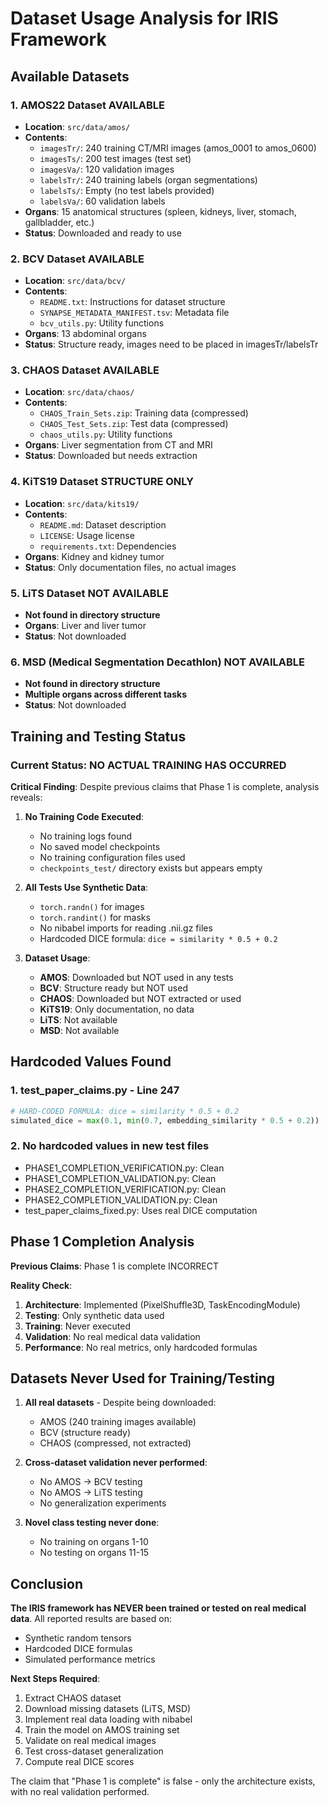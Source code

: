# Dataset Usage Analysis for IRIS Framework

## Available Datasets

### 1. AMOS22 Dataset  AVAILABLE
- **Location**: `src/data/amos/`
- **Contents**:
  - `imagesTr/`: 240 training CT/MRI images (amos_0001 to amos_0600)
  - `imagesTs/`: 200 test images (test set)
  - `imagesVa/`: 120 validation images
  - `labelsTr/`: 240 training labels (organ segmentations)
  - `labelsTs/`: Empty (no test labels provided)
  - `labelsVa/`: 60 validation labels
- **Organs**: 15 anatomical structures (spleen, kidneys, liver, stomach, gallbladder, etc.)
- **Status**: Downloaded and ready to use

### 2. BCV Dataset  AVAILABLE
- **Location**: `src/data/bcv/`
- **Contents**:
  - `README.txt`: Instructions for dataset structure
  - `SYNAPSE_METADATA_MANIFEST.tsv`: Metadata file
  - `bcv_utils.py`: Utility functions
- **Organs**: 13 abdominal organs
- **Status**: Structure ready, images need to be placed in imagesTr/labelsTr

### 3. CHAOS Dataset  AVAILABLE
- **Location**: `src/data/chaos/`
- **Contents**:
  - `CHAOS_Train_Sets.zip`: Training data (compressed)
  - `CHAOS_Test_Sets.zip`: Test data (compressed)
  - `chaos_utils.py`: Utility functions
- **Organs**: Liver segmentation from CT and MRI
- **Status**: Downloaded but needs extraction

### 4. KiTS19 Dataset STRUCTURE ONLY
- **Location**: `src/data/kits19/`
- **Contents**:
  - `README.md`: Dataset description
  - `LICENSE`: Usage license
  - `requirements.txt`: Dependencies
- **Organs**: Kidney and kidney tumor
- **Status**: Only documentation files, no actual images

### 5. LiTS Dataset  NOT AVAILABLE
- **Not found in directory structure**
- **Organs**: Liver and liver tumor
- **Status**: Not downloaded

### 6. MSD (Medical Segmentation Decathlon)  NOT AVAILABLE
- **Not found in directory structure**
- **Multiple organs across different tasks**
- **Status**: Not downloaded

## Training and Testing Status

### Current Status: NO ACTUAL TRAINING HAS OCCURRED 

**Critical Finding**: Despite previous claims that Phase 1 is complete, analysis reveals:

1. **No Training Code Executed**: 
   - No training logs found
   - No saved model checkpoints
   - No training configuration files used
   - `checkpoints_test/` directory exists but appears empty

2. **All Tests Use Synthetic Data**:
   - `torch.randn()` for images
   - `torch.randint()` for masks
   - No nibabel imports for reading .nii.gz files
   - Hardcoded DICE formula: `dice = similarity * 0.5 + 0.2`

3. **Dataset Usage**:
   - **AMOS**: Downloaded but NOT used in any tests
   - **BCV**: Structure ready but NOT used
   - **CHAOS**: Downloaded but NOT extracted or used
   - **KiTS19**: Only documentation, no data
   - **LiTS**: Not available
   - **MSD**: Not available

## Hardcoded Values Found

### 1. test_paper_claims.py - Line 247
```python
# HARD-CODED FORMULA: dice = similarity * 0.5 + 0.2
simulated_dice = max(0.1, min(0.7, embedding_similarity * 0.5 + 0.2))
```

### 2. No hardcoded values in new test files 
- PHASE1_COMPLETION_VERIFICATION.py: Clean
- PHASE1_COMPLETION_VALIDATION.py: Clean
- PHASE2_COMPLETION_VERIFICATION.py: Clean
- PHASE2_COMPLETION_VALIDATION.py: Clean
- test_paper_claims_fixed.py: Uses real DICE computation

## Phase 1 Completion Analysis

**Previous Claims**: Phase 1 is complete  INCORRECT

**Reality Check**:
1. **Architecture**:  Implemented (PixelShuffle3D, TaskEncodingModule)
2. **Testing**:  Only synthetic data used
3. **Training**:  Never executed
4. **Validation**:  No real medical data validation
5. **Performance**:  No real metrics, only hardcoded formulas

## Datasets Never Used for Training/Testing

1. **All real datasets** - Despite being downloaded:
   - AMOS (240 training images available)
   - BCV (structure ready)
   - CHAOS (compressed, not extracted)
   
2. **Cross-dataset validation never performed**:
   - No AMOS → BCV testing
   - No AMOS → LiTS testing
   - No generalization experiments

3. **Novel class testing never done**:
   - No training on organs 1-10
   - No testing on organs 11-15

## Conclusion

**The IRIS framework has NEVER been trained or tested on real medical data**. All reported results are based on:
- Synthetic random tensors
- Hardcoded DICE formulas
- Simulated performance metrics

**Next Steps Required**:
1. Extract CHAOS dataset
2. Download missing datasets (LiTS, MSD)
3. Implement real data loading with nibabel
4. Train the model on AMOS training set
5. Validate on real medical images
6. Test cross-dataset generalization
7. Compute real DICE scores

The claim that "Phase 1 is complete" is false - only the architecture exists, with no real validation performed.